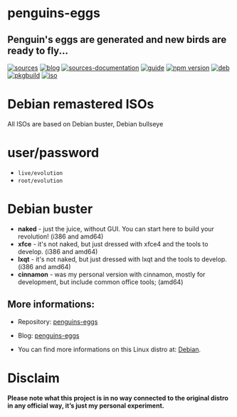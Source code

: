 penguins-eggs
=============

## Penguin&#39;s eggs are generated and new birds are ready to fly...
[![sources](https://img.shields.io/badge/github-sources-blue)](https://github.com/pieroproietti/penguins-eggs)
[![blog](https://img.shields.io/badge/blog-penguin's%20eggs-blue)](https://penguins-eggs.net)
[![sources-documentation](https://img.shields.io/badge/sources-documentation-blue)](https://penguins-eggs.net/sources-documentation/index.html)
[![guide](https://img.shields.io/badge/guide-penguin's%20eggs-blue)](https://penguins-eggs.net/book/)
[![npm version](https://img.shields.io/npm/v/penguins-eggs.svg)](https://npmjs.org/package/penguins-eggs)
[![deb](https://img.shields.io/badge/deb-packages-orange)](https://sourceforge.net/projects/penguins-eggs/files/DEBS)
[![pkgbuild](https://img.shields.io/badge/deb-packages-orange)](https://sourceforge.net/projects/penguins-eggs/files/PKGBUILD)
[![iso](https://img.shields.io/badge/iso-images-orange)](https://sourceforge.net/projects/penguins-eggs/files/ISOS)

# Debian remastered ISOs

All ISOs are based on Debian buster, Debian bullseye

# user/password
* ```live/evolution```
* ```root/evolution```

# Debian buster 

* **naked** - just the juice, without GUI. You can start here to build your revolution! (i386 and amd64)
* **xfce** - it's not naked, but just dressed with xfce4 and the tools to develop. (i386 and amd64)
* **lxqt** - it's not naked, but just dressed with lxqt and the tools to develop. (i386 and amd64)
* **cinnamon**  - was my personal version with cinnamon, mostly for development, but include common office tools; (amd64)

## More informations:

* Repository: [penguins-eggs](https://github.com/pieroproietti/penguins-eggs)
* Blog: [penguins-eggs](https://penguins-eggs.net)

* You can find more informations on this Linux distro at: [Debian](https://debian.org/).

# Disclaim
__Please note what this project is in no way connected to the original distro in any official way, it’s just my personal experiment.__

